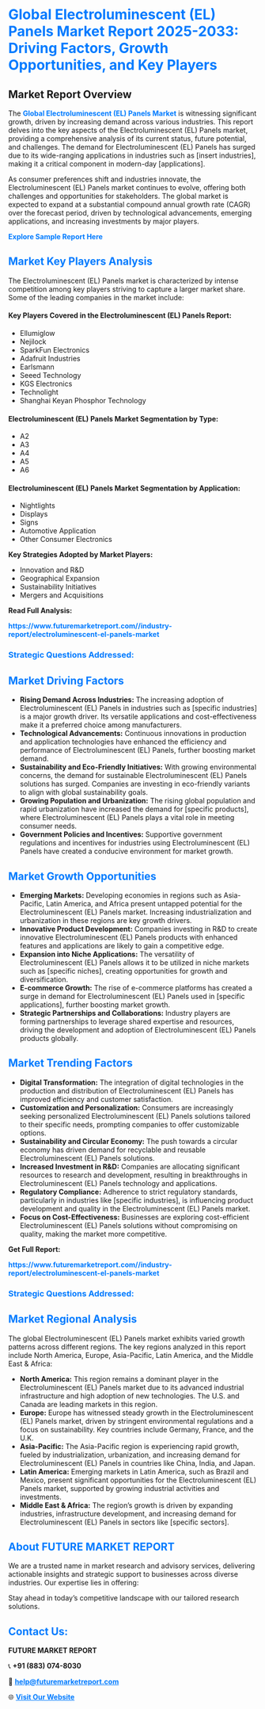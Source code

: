 <h1 style="color: #007BFF;">Global Electroluminescent (EL) Panels Market Report 2025-2033: Driving Factors, Growth Opportunities, and Key Players</h1>

<section id="overview">
<h2>Market Report Overview</h2>
<p>The <a href="https://www.futuremarketreport.com//industry-report/electroluminescent-el-panels-market" style="color: #007BFF; text-decoration: none;"><strong>Global Electroluminescent (EL) Panels Market</strong></a> is witnessing significant growth, driven by increasing demand across various industries. This report delves into the key aspects of the Electroluminescent (EL) Panels market, providing a comprehensive analysis of its current status, future potential, and challenges. The demand for Electroluminescent (EL) Panels has surged due to its wide-ranging applications in industries such as [insert industries], making it a critical component in modern-day [applications].</p>
<p>As consumer preferences shift and industries innovate, the Electroluminescent (EL) Panels market continues to evolve, offering both challenges and opportunities for stakeholders. The global market is expected to expand at a substantial compound annual growth rate (CAGR) over the forecast period, driven by technological advancements, emerging applications, and increasing investments by major players.</p>
</section>

<section id="overview">
<p><a href="https://www.futuremarketreport.com//request-sample/reportId=58607" style="color: #007BFF; text-decoration: none;"><strong>Explore Sample Report Here</strong></a></p>
</section>

<section id="key-players">
<h2 style="color: #007BFF;">Market Key Players Analysis</h2>
<p>The Electroluminescent (EL) Panels market is characterized by intense competition among key players striving to capture a larger market share. Some of the leading companies in the market include:</p>
<h4>Key Players Covered in the Electroluminescent (EL) Panels Report:</h4>
<ul><li>Ellumiglow</li><li>Nejilock</li><li>SparkFun Electronics</li><li>Adafruit Industries</li><li>Earlsmann</li><li>Seeed Technology</li><li>KGS Electronics</li><li>Technolight</li><li>Shanghai Keyan Phosphor Technology</li></ul>
<h4>Electroluminescent (EL) Panels Market Segmentation by Type:</h4>
<ul><li>A2</li><li>A3</li><li>A4</li><li>A5</li><li>A6</li></ul>

<h4>Electroluminescent (EL) Panels Market Segmentation by Application:</h4>
<ul><li>Nightlights</li><li>Displays</li><li>Signs</li><li>Automotive Application</li><li>Other Consumer Electronics</li></ul>
<p><strong>Key Strategies Adopted by Market Players:</strong></p>
<ul>
<li>Innovation and R&D</li>
<li>Geographical Expansion</li>
<li>Sustainability Initiatives</li>
<li>Mergers and Acquisitions</li>
</ul>
</section>

<section>
<p><strong>Read Full Analysis: </strong></p><a href="https://www.futuremarketreport.com//industry-report/electroluminescent-el-panels-market" style="color: #007BFF; text-decoration: none;"><strong>https://www.futuremarketreport.com//industry-report/electroluminescent-el-panels-market</strong></a>
<h3 style="color: #007BFF;">Strategic Questions Addressed:</h3>
</section>

<section id="driving-factors">
<h2 style="color: #007BFF;">Market Driving Factors</h2>
<ul>
<li><strong>Rising Demand Across Industries:</strong> The increasing adoption of Electroluminescent (EL) Panels in industries such as [specific industries] is a major growth driver. Its versatile applications and cost-effectiveness make it a preferred choice among manufacturers.</li>
<li><strong>Technological Advancements:</strong> Continuous innovations in production and application technologies have enhanced the efficiency and performance of Electroluminescent (EL) Panels, further boosting market demand.</li>
<li><strong>Sustainability and Eco-Friendly Initiatives:</strong> With growing environmental concerns, the demand for sustainable Electroluminescent (EL) Panels solutions has surged. Companies are investing in eco-friendly variants to align with global sustainability goals.</li>
<li><strong>Growing Population and Urbanization:</strong> The rising global population and rapid urbanization have increased the demand for [specific products], where Electroluminescent (EL) Panels plays a vital role in meeting consumer needs.</li>
<li><strong>Government Policies and Incentives:</strong> Supportive government regulations and incentives for industries using Electroluminescent (EL) Panels have created a conducive environment for market growth.</li>
</ul>
</section>

<section id="growth-opportunities">
<h2 style="color: #007BFF;">Market Growth Opportunities</h2>
<ul>
<li><strong>Emerging Markets:</strong> Developing economies in regions such as Asia-Pacific, Latin America, and Africa present untapped potential for the Electroluminescent (EL) Panels market. Increasing industrialization and urbanization in these regions are key growth drivers.</li>
<li><strong>Innovative Product Development:</strong> Companies investing in R&D to create innovative Electroluminescent (EL) Panels products with enhanced features and applications are likely to gain a competitive edge.</li>
<li><strong>Expansion into Niche Applications:</strong> The versatility of Electroluminescent (EL) Panels allows it to be utilized in niche markets such as [specific niches], creating opportunities for growth and diversification.</li>
<li><strong>E-commerce Growth:</strong> The rise of e-commerce platforms has created a surge in demand for Electroluminescent (EL) Panels used in [specific applications], further boosting market growth.</li>
<li><strong>Strategic Partnerships and Collaborations:</strong> Industry players are forming partnerships to leverage shared expertise and resources, driving the development and adoption of Electroluminescent (EL) Panels products globally.</li>
</ul>
</section>

<section id="trending-factors">
<h2 style="color: #007BFF;">Market Trending Factors</h2>
<ul>
<li><strong>Digital Transformation:</strong> The integration of digital technologies in the production and distribution of Electroluminescent (EL) Panels has improved efficiency and customer satisfaction.</li>
<li><strong>Customization and Personalization:</strong> Consumers are increasingly seeking personalized Electroluminescent (EL) Panels solutions tailored to their specific needs, prompting companies to offer customizable options.</li>
<li><strong>Sustainability and Circular Economy:</strong> The push towards a circular economy has driven demand for recyclable and reusable Electroluminescent (EL) Panels solutions.</li>
<li><strong>Increased Investment in R&D:</strong> Companies are allocating significant resources to research and development, resulting in breakthroughs in Electroluminescent (EL) Panels technology and applications.</li>
<li><strong>Regulatory Compliance:</strong> Adherence to strict regulatory standards, particularly in industries like [specific industries], is influencing product development and quality in the Electroluminescent (EL) Panels market.</li>
<li><strong>Focus on Cost-Effectiveness:</strong> Businesses are exploring cost-efficient Electroluminescent (EL) Panels solutions without compromising on quality, making the market more competitive.</li>
</ul>
</section>

<section>
<p><strong>Get Full Report: </strong></p><a href="https://www.futuremarketreport.com//industry-report/electroluminescent-el-panels-market" style="color: #007BFF; text-decoration: none;"><strong>https://www.futuremarketreport.com//industry-report/electroluminescent-el-panels-market</strong></a>
<h3 style="color: #007BFF;">Strategic Questions Addressed:</h3>
</section>


<section id="regional-analysis">
<h2 style="color: #007BFF;">Market Regional Analysis</h2>
<p>The global Electroluminescent (EL) Panels market exhibits varied growth patterns across different regions. The key regions analyzed in this report include North America, Europe, Asia-Pacific, Latin America, and the Middle East & Africa:</p>
<ul>
<li><strong>North America:</strong> This region remains a dominant player in the Electroluminescent (EL) Panels market due to its advanced industrial infrastructure and high adoption of new technologies. The U.S. and Canada are leading markets in this region.</li>
<li><strong>Europe:</strong> Europe has witnessed steady growth in the Electroluminescent (EL) Panels market, driven by stringent environmental regulations and a focus on sustainability. Key countries include Germany, France, and the U.K.</li>
<li><strong>Asia-Pacific:</strong> The Asia-Pacific region is experiencing rapid growth, fueled by industrialization, urbanization, and increasing demand for Electroluminescent (EL) Panels in countries like China, India, and Japan.</li>
<li><strong>Latin America:</strong> Emerging markets in Latin America, such as Brazil and Mexico, present significant opportunities for the Electroluminescent (EL) Panels market, supported by growing industrial activities and investments.</li>
<li><strong>Middle East & Africa:</strong> The region’s growth is driven by expanding industries, infrastructure development, and increasing demand for Electroluminescent (EL) Panels in sectors like [specific sectors].</li>
</ul>
</section>

<footer>
<h2 style="color: #007BFF;">About FUTURE MARKET REPORT</h2>
<p>We are a trusted name in market research and advisory services, delivering actionable insights and strategic support to businesses across diverse industries. Our expertise lies in offering:</p>

<p>Stay ahead in today’s competitive landscape with our tailored research solutions.</p>

<h2 style="color: #007BFF;">Contact Us:</h2>
<p><strong>FUTURE MARKET REPORT</strong></p>
<p>📞 <strong>+91 (883) 074-8030</strong></p>
<p>📧 <strong><a href="mailto:help@futuremarketreport.com" style="color: #007BFF;">help@futuremarketreport.com</a></strong></p>
<p>🌐 <strong><a href="https://www.futuremarketreport.com/" style="color: #007BFF;">Visit Our Website</a></strong></p>
</footer>